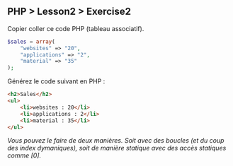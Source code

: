 ## PHP > Lesson2 > Exercise2

Copier coller ce code PHP (tableau associatif).

```php
$sales = array(
    "websites" => "20",
    "applications" => "2",
    "material" => "35"
);
```

Générez le code suivant en PHP :

```html
<h2>Sales</h2>
<ul>
    <li>websites : 20</li>
    <li>applications : 2</li>
    <li>material : 35</li>
</ul>
```

_Vous pouvez le faire de deux manières. Soit avec des boucles (et du coup des index dymaniques), soit de manière statique avec des accès statiques comme [0]._
